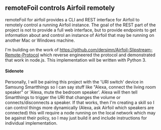 ## remoteFoil controls Airfoil remotely

remoteFoil for airfoil provides a CLI and REST interface for Airfoil to remotely control a running Airfoil instance. The goal of the REST part of the project is not to provide a full web interface, but to provide endpoints to get information about and control an instance of Airfoil that may be running on another Mac or Windows machine. 

I'm building on the work of https://github.com/dersimn/Airfoil-Slipstream-Remote-Protocol which reverse engineered the protocol and demonstrated that work in node.js. This implementation will be written with Python 3. 

#### Sidenote  
Personally, I will be pairing this project with the 'URI switch' device in Samsung Smartthings so I can say stuff like "Alexa, connect the living room speaker" or 'Alexa, mute the bedroom speaker'. Alexa will then tell Smartthings to trigger the URI that changes the volume or connects/disconnects a speaker. If that works, then I'm creating a skill so I can control things more dynamically (Alexa, ask Airfoil which speakers are connected) this will require a node running on the local network which may be against their policy, so I may just build it and include instructions for individual implementation. 
